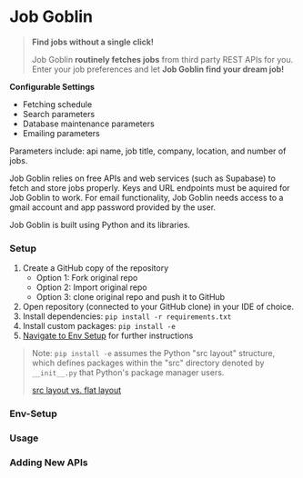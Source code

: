 Job Goblin 
==========

> **Find jobs without a single click!**
>
> Job Goblin **routinely fetches jobs** from third party REST APIs for you. Enter your job preferences and let **Job Goblin find your dream job!** 

**Configurable Settings**

- Fetching schedule 
- Search parameters
- Database maintenance parameters 
- Emailing parameters

Parameters include: api name, job title, company, location, and number of jobs. 

Job Goblin relies on free APIs and web services (such as Supabase) to fetch and store jobs properly. Keys and URL endpoints must be aquired for Job Goblin to work. For email functionality, Job Goblin needs access to a gmail account and app password provided by the user.

Job Goblin is built using Python and its libraries. 

### Setup 

1. Create a GitHub copy of the repository
    - Option 1: Fork original repo
    - Option 2: Import original repo
    - Option 3: clone original repo and push it to GitHub
2. Open repository (connected to your GitHub clone) in your IDE of choice.
3. Install dependencies: `pip install -r requirements.txt`
4. Install custom packages: `pip install -e`
5. [Navigate to Env Setup](#env-setup) for further instructions

> Note: `pip install -e` assumes the Python "src layout" structure, which defines packages within the "src" directory denoted by `__init__.py` that Python's package manager users.
> 
> [src layout vs. flat layout](https://packaging.python.org/en/latest/discussions/src-layout-vs-flat-layout/)

### Env-Setup

### Usage

### Adding New APIs

 